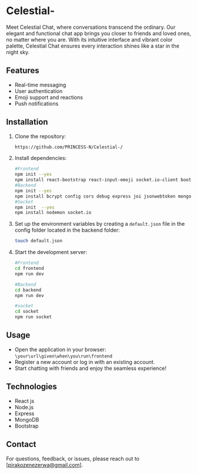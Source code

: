 # Celestial-
Meet  Celestial Chat, where conversations transcend the ordinary. Our elegant and functional chat app brings you closer to friends and loved ones, no matter where you are. With its intuitive interface and vibrant color palette, Celestial Chat ensures every interaction shines like a star in the night sky.

## Features

- Real-time messaging
- User authentication 
- Emoji support and reactions
- Push notifications

## Installation

1. Clone the repository:
    ```sh
    https://github.com/PRINCESS-N/Celestial-/
    ```

2. Install dependencies:
    ```sh
    #Frontend
    npm init --yes
    npm install react-bootstrap react-input-emoji socket.io-client bootstrap react-router-dom
    #Backend
    npm init --yes
    npm install bcrypt config cors debug express joi jsonwebtoken mongoose nodemon
    #Socket
    npm init  --yes
    npm install nodemon socket.io
    ```

3. Set up the environment variables by creating a `default.json` file in the config folder located in the backend folder:
    ```sh
    touch default.json
    ```

4. Start the development server:
    ```sh
    #Frontend
    cd frontend
    npm run dev

    #Backend
    cd backend
    npm run dev

    #socket
    cd socket
    npm run socket
    ```

## Usage

- Open the application in your browser: `\your\url\given\when\you\run\frontend`
- Register a new account or log in with an existing account.
- Start chatting with friends and enjoy the seamless experience!

## Technologies

- React js
- Node.js
- Express
- MongoDB
- Bootstrap

## Contact

For questions, feedback, or issues, please reach out to [pirakozenezerwa@gmail.com].
     
